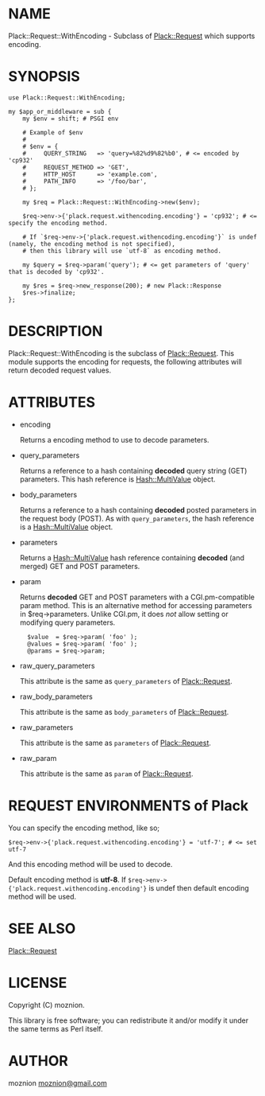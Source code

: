 # NAME

Plack::Request::WithEncoding - Subclass of [Plack::Request](http://search.cpan.org/perldoc?Plack::Request) which supports encoding.

# SYNOPSIS

    use Plack::Request::WithEncoding;

    my $app_or_middleware = sub {
        my $env = shift; # PSGI env

        # Example of $env
        #
        # $env = {
        #     QUERY_STRING   => 'query=%82%d9%82%b0', # <= encoded by 'cp932'
        #     REQUEST_METHOD => 'GET',
        #     HTTP_HOST      => 'example.com',
        #     PATH_INFO      => '/foo/bar',
        # };

        my $req = Plack::Request::WithEncoding->new($env);

        $req->env->{'plack.request.withencoding.encoding'} = 'cp932'; # <= specify the encoding method.

        # If `$req->env->{'plack.request.withencoding.encoding'}` is undef (namely, the encoding method is not specified),
        # then this library will use `utf-8` as encoding method.

        my $query = $req->param('query'); # <= get parameters of 'query' that is decoded by 'cp932'.

        my $res = $req->new_response(200); # new Plack::Response
        $res->finalize;
    };

# DESCRIPTION

Plack::Request::WithEncoding is the subclass of [Plack::Request](http://search.cpan.org/perldoc?Plack::Request).
This module supports the encoding for requests, the following attributes will return decoded request values.

# ATTRIBUTES

- encoding

    Returns a encoding method to use to decode parameters.

- query\_parameters

    Returns a reference to a hash containing __decoded__ query string (GET)
    parameters. This hash reference is [Hash::MultiValue](http://search.cpan.org/perldoc?Hash::MultiValue) object.

- body\_parameters

    Returns a reference to a hash containing __decoded__ posted parameters in the
    request body (POST). As with `query_parameters`, the hash
    reference is a [Hash::MultiValue](http://search.cpan.org/perldoc?Hash::MultiValue) object.

- parameters

    Returns a [Hash::MultiValue](http://search.cpan.org/perldoc?Hash::MultiValue) hash reference containing __decoded__ (and merged) GET
    and POST parameters.

- param

    Returns __decoded__ GET and POST parameters with a CGI.pm-compatible param
    method. This is an alternative method for accessing parameters in
    $req->parameters. Unlike CGI.pm, it does _not_ allow
    setting or modifying query parameters.

        $value  = $req->param( 'foo' );
        @values = $req->param( 'foo' );
        @params = $req->param;

- raw\_query\_parameters

    This attribute is the same as `query_parameters` of [Plack::Request](http://search.cpan.org/perldoc?Plack::Request).

- raw\_body\_parameters

    This attribute is the same as `body_parameters` of [Plack::Request](http://search.cpan.org/perldoc?Plack::Request).

- raw\_parameters

    This attribute is the same as `parameters` of [Plack::Request](http://search.cpan.org/perldoc?Plack::Request).

- raw\_param

    This attribute is the same as `param` of [Plack::Request](http://search.cpan.org/perldoc?Plack::Request).

# REQUEST ENVIRONMENTS of Plack

You can specify the encoding method, like so;

    $req->env->{'plack.request.withencoding.encoding'} = 'utf-7'; # <= set utf-7

And this encoding method will be used to decode.

Default encoding method is __utf-8__. If `$req->env->{'plack.request.withencoding.encoding'}` is undef
then default encoding method will be used.

# SEE ALSO

[Plack::Request](http://search.cpan.org/perldoc?Plack::Request)

# LICENSE

Copyright (C) moznion.

This library is free software; you can redistribute it and/or modify
it under the same terms as Perl itself.

# AUTHOR

moznion <moznion@gmail.com>
